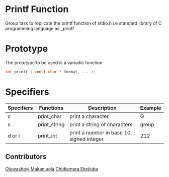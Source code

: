 # Printf Function
Group task to replicate the printf function of stdio.h i.e standard library of C programming language as _printf

# Prototype
The prototype to be used is a variadic function

```` c
int printf ( const char * format, ... );
````
# Specifiers
|Specifiers|Functions|Description|Example|
|--|--|--|--|
|c|print_char|print a character|G|
|s|print_string|print a string of characters|group|
|d or i|print_int|print a number in base 10, signed integer|212|

## Contributors
[Oluwasheyi Makanjuola](https://github.com/Mxcoded)
[Chidiamara Ekejiuba](https://github.com/chidiamara)
